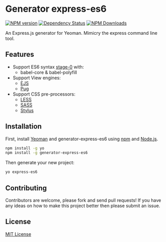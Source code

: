 # Generator express-es6
[![NPM version](https://img.shields.io/npm/v/generator-express-es6.svg)](https://npmjs.org/package/generator-express-es6)
[![Dependency Status](https://david-dm.org/ofkindness/generator-express-es6.svg?theme=shields.io)](https://david-dm.org/ofkindness/generator-express-es6)
[![NPM Downloads](https://img.shields.io/npm/dm/generator-express-es6.svg)](https://npmjs.org/package/generator-express-es6)


An Express.js generator for Yeoman. Mimicry the express command line tool.

## Features

- Support ES6 syntax [stage-0](https://github.com/tc39/proposals/blob/master/stage-0-proposals.md) with:
  - babel-core & babel-polyfill
- Support View engines:
  - [EJS](http://ejs.co)
  - [Pug](https://pugjs.org)
- Support CSS pre-processors:
  - [LESS](http://lesscss.org)
  - [SASS](http://sass-lang.com)
  - [Stylus](http://stylus-lang.com)


## Installation

First, install [Yeoman](http://yeoman.io) and generator-express-es6 using [npm](https://www.npmjs.com/) and [Node.js](https://nodejs.org/).

```bash
npm install -g yo
npm install -g generator-express-es6
```

Then generate your new project:

```bash
yo express-es6
```

## Contributing

Contributors are welcome, please fork and send pull requests! If you have any ideas on how to make this project better then please submit an issue.

## License

[MIT License](http://en.wikipedia.org/wiki/MIT_License)
